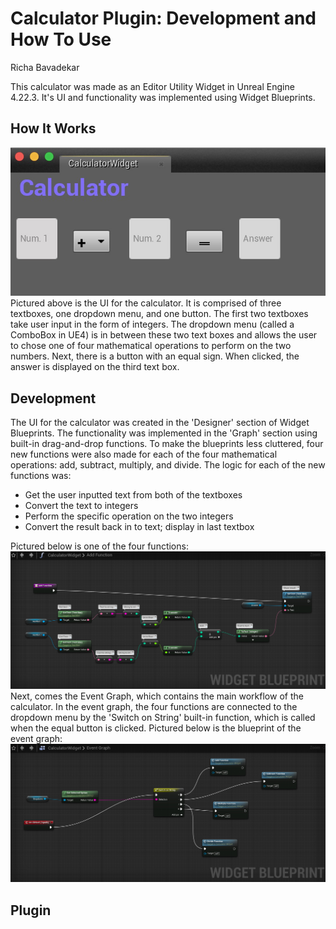 # Calculator Plugin: Development and How To Use
Richa Bavadekar

This calculator was made as an Editor Utility Widget in Unreal Engine 4.22.3. It's UI and functionality was implemented using Widget Blueprints.

## How It Works
![calcui](https://github.com/jawadefaj/Cruzway-UI/blob/richa/images/calcui.jpeg)
Pictured above is the UI for the calculator. It is comprised of three textboxes, one dropdown menu, and one button. The first two textboxes take user input in the form of integers. The dropdown menu (called a ComboBox in UE4) is in between these two text boxes and allows the user to chose one of four mathematical operations to perform on the two numbers. Next, there is a button with an equal sign. When clicked, the answer is displayed on the third text box. 

## Development
The UI for the calculator was created in the 'Designer' section of Widget Blueprints. The functionality was implemented in the 'Graph' section using built-in drag-and-drop functions. To make the blueprints less cluttered, four new functions were also made for each of the four mathematical operations: add, subtract, multiply, and divide. The logic for each of the new functions was:
* Get the user inputted text from both of the textboxes
* Convert the text to integers
* Perform the specific operation on the two integers
* Convert the result back in to text; display in last textbox

Pictured below is one of the four functions:
![addfunction](https://github.com/jawadefaj/Cruzway-UI/blob/richa/images/addfunction.jpeg)
Next, comes the Event Graph, which contains the main workflow of the calculator. In the event graph, the four functions are connected to the dropdown menu by the 'Switch on String' built-in function, which is called when the equal button is clicked. Pictured below is the blueprint of the event graph:
![eventgraph](https://github.com/jawadefaj/Cruzway-UI/blob/richa/images/eventgraph.jpeg)

## Plugin 



